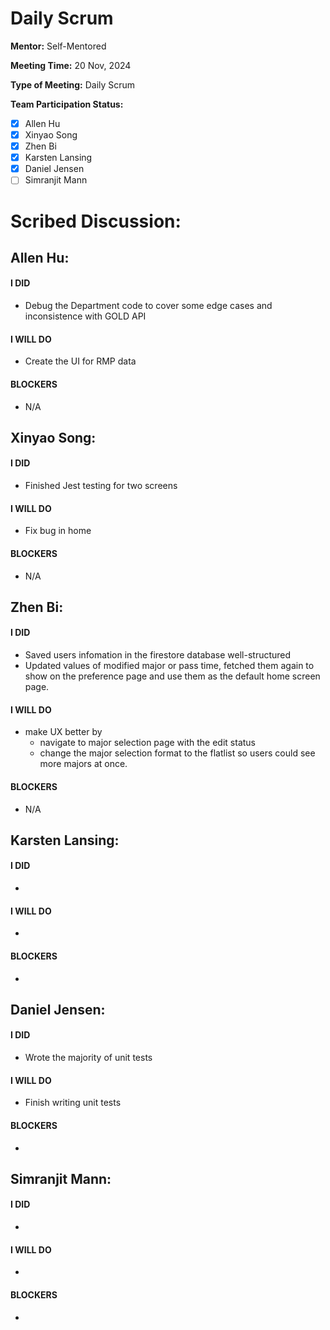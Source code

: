 # Daily Scrum

**Mentor:** Self-Mentored

**Meeting Time:** 20 Nov, 2024

**Type of Meeting:** Daily Scrum

**Team Participation Status:** 
- [x] Allen Hu 
- [x] Xinyao Song 
- [x] Zhen Bi 
- [x] Karsten Lansing 
- [x] Daniel Jensen 
- [ ] Simranjit Mann 

# **Scribed Discussion:**

## **Allen Hu:**  
#### **I DID**  
- Debug the Department code to cover some edge cases and inconsistence with GOLD API 

#### **I WILL DO**  
- Create the UI for RMP data

#### **BLOCKERS**  
- N/A

## **Xinyao Song:**  
#### **I DID**  
- Finished Jest testing for two screens

#### **I WILL DO**  
- Fix bug in home

#### **BLOCKERS**  
- N/A

## **Zhen Bi:**  
#### **I DID**  
- Saved users infomation in the firestore database well-structured
- Updated values of modified major or pass time, fetched them again to show on the preference page and use them as the default home screen page.

#### **I WILL DO**  
- make UX better by
  - navigate to major selection page with the edit status
  - change the major selection format to the flatlist so users could see more majors at once.

#### **BLOCKERS**  
- N/A

## **Karsten Lansing:**  
#### **I DID**  
- 

#### **I WILL DO**  
- 

#### **BLOCKERS**  
- 

## **Daniel Jensen:**  
#### **I DID**  
- Wrote the majority of unit tests

#### **I WILL DO**  
- Finish writing unit tests

#### **BLOCKERS**  
-

## **Simranjit Mann:**  
#### **I DID**  
- 

#### **I WILL DO**  
- 

#### **BLOCKERS**  
-
